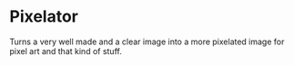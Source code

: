# Pixelator
Turns a very well made and a clear image into a more pixelated image for pixel art and that kind of stuff.

